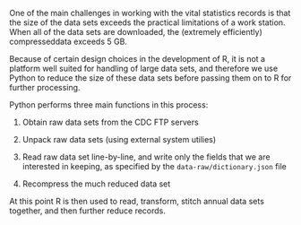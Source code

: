One of the main challenges in working with the vital statistics records is that the size of the data sets exceeds the practical limitations of a work station. When all of the data sets are downloaded, the (extremely efficiently) compresseddata exceeds 5 GB.

Because of certain design choices in the development of R, it is not a platform well suited for handling of large data sets, and therefore we use Python to reduce the size of these data sets before passing them on to R for further processing.

Python performs three main functions in this process: 

  1. Obtain raw data sets from the CDC FTP servers
  
  1. Unpack raw data sets (using external system utilies)
  
  1. Read raw data set line-by-line, and write only the fields that we are interested in keeping, as specified by the `data-raw/dictionary.json` file

  1. Recompress the much reduced data set

At this point R is then used to read, transform, stitch annual data sets together, and then further reduce records.
